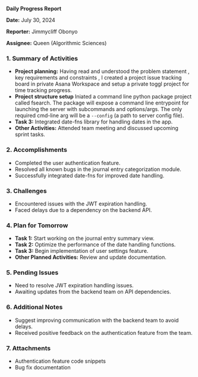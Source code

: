 
**Daily Progress Report**

**Date:** July 30, 2024

**Reporter:** Jimmycliff Obonyo

**Assignee:** Queen (Algorithmic Sciences)


### 1. **Summary of Activities**
   - **Project planning:** Having read and understood the problem statement , key requirements and constraints , I created a project issue tracking board in private Asana Workspace and setup a private toggl project for time tracking progress.
   - **Project structure setup** Iniated a command line python package project called fsearch. The package will expose a command line entrypoint for launching the server with subcommands and options/args. The only required cmd-line arg will be a `--config` (a path to server config file).  
   - **Task 3:** Integrated date-fns library for handling dates in the app.
   - **Other Activities:** Attended team meeting and discussed upcoming sprint tasks.

### 2. **Accomplishments**
   - Completed the user authentication feature.
   - Resolved all known bugs in the journal entry categorization module.
   - Successfully integrated date-fns for improved date handling.

### 3. **Challenges**
   - Encountered issues with the JWT expiration handling.
   - Faced delays due to a dependency on the backend API.

### 4. **Plan for Tomorrow**
   - **Task 1:** Start working on the journal entry summary view.
   - **Task 2:** Optimize the performance of the date handling functions.
   - **Task 3:** Begin implementation of user settings feature.
   - **Other Planned Activities:** Review and update documentation.

### 5. **Pending Issues**
   - Need to resolve JWT expiration handling issues.
   - Awaiting updates from the backend team on API dependencies.

### 6. **Additional Notes**
   - Suggest improving communication with the backend team to avoid delays.
   - Received positive feedback on the authentication feature from the team.

### 7. **Attachments**
   - Authentication feature code snippets
   - Bug fix documentation

